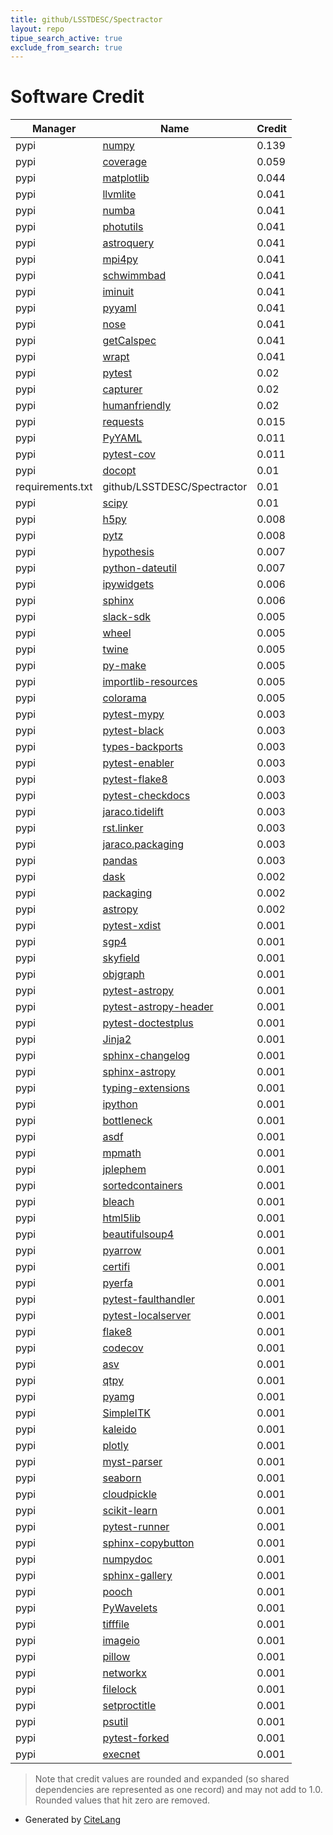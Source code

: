 ```yaml
---
title: github/LSSTDESC/Spectractor
layout: repo
tipue_search_active: true
exclude_from_search: true
---
```

# Software Credit

|Manager|Name|Credit|
|-------|----|------|
|pypi|[numpy](https://www.numpy.org)|0.139|
|pypi|[coverage](https://github.com/nedbat/coveragepy)|0.059|
|pypi|[matplotlib](https://matplotlib.org)|0.044|
|pypi|[llvmlite](http://llvmlite.readthedocs.io)|0.041|
|pypi|[numba](https://numba.pydata.org)|0.041|
|pypi|[photutils](https://github.com/astropy/photutils)|0.041|
|pypi|[astroquery](http://astropy.org/astroquery)|0.041|
|pypi|[mpi4py](https://github.com/mpi4py/mpi4py/)|0.041|
|pypi|[schwimmbad](https://github.com/adrn/schwimmbad)|0.041|
|pypi|[iminuit](http://github.com/scikit-hep/iminuit)|0.041|
|pypi|[pyyaml](https://pyyaml.org/)|0.041|
|pypi|[nose](http://readthedocs.org/docs/nose/)|0.041|
|pypi|[getCalspec](https://github.com/LSSTDESC/getCalspec)|0.041|
|pypi|[wrapt](https://pypi.org/project/wrapt)|0.041|
|pypi|[pytest](https://docs.pytest.org/en/latest/)|0.02|
|pypi|[capturer](https://pypi.org/project/capturer)|0.02|
|pypi|[humanfriendly](https://pypi.org/project/humanfriendly)|0.02|
|pypi|[requests](https://pypi.org/project/requests)|0.015|
|pypi|[PyYAML](https://pypi.org/project/PyYAML)|0.011|
|pypi|[pytest-cov](https://pypi.org/project/pytest-cov)|0.011|
|pypi|[docopt](https://pypi.org/project/docopt)|0.01|
|requirements.txt|github/LSSTDESC/Spectractor|0.01|
|pypi|[scipy](https://www.scipy.org)|0.01|
|pypi|[h5py](http://www.h5py.org)|0.008|
|pypi|[pytz](https://pypi.org/project/pytz)|0.008|
|pypi|[hypothesis](https://pypi.org/project/hypothesis)|0.007|
|pypi|[python-dateutil](https://pypi.org/project/python-dateutil)|0.007|
|pypi|[ipywidgets](https://pypi.org/project/ipywidgets)|0.006|
|pypi|[sphinx](https://pypi.org/project/sphinx)|0.006|
|pypi|[slack-sdk](https://pypi.org/project/slack-sdk)|0.005|
|pypi|[wheel](https://pypi.org/project/wheel)|0.005|
|pypi|[twine](https://pypi.org/project/twine)|0.005|
|pypi|[py-make](https://pypi.org/project/py-make)|0.005|
|pypi|[importlib-resources](https://pypi.org/project/importlib-resources)|0.005|
|pypi|[colorama](https://pypi.org/project/colorama)|0.005|
|pypi|[pytest-mypy](https://pypi.org/project/pytest-mypy)|0.003|
|pypi|[pytest-black](https://pypi.org/project/pytest-black)|0.003|
|pypi|[types-backports](https://pypi.org/project/types-backports)|0.003|
|pypi|[pytest-enabler](https://pypi.org/project/pytest-enabler)|0.003|
|pypi|[pytest-flake8](https://pypi.org/project/pytest-flake8)|0.003|
|pypi|[pytest-checkdocs](https://pypi.org/project/pytest-checkdocs)|0.003|
|pypi|[jaraco.tidelift](https://pypi.org/project/jaraco.tidelift)|0.003|
|pypi|[rst.linker](https://pypi.org/project/rst.linker)|0.003|
|pypi|[jaraco.packaging](https://pypi.org/project/jaraco.packaging)|0.003|
|pypi|[pandas](https://pandas.pydata.org)|0.003|
|pypi|[dask](https://pypi.org/project/dask)|0.002|
|pypi|[packaging](https://pypi.org/project/packaging)|0.002|
|pypi|[astropy](http://astropy.org)|0.002|
|pypi|[pytest-xdist](https://github.com/pytest-dev/pytest-xdist)|0.001|
|pypi|[sgp4](https://pypi.org/project/sgp4)|0.001|
|pypi|[skyfield](https://pypi.org/project/skyfield)|0.001|
|pypi|[objgraph](https://pypi.org/project/objgraph)|0.001|
|pypi|[pytest-astropy](https://pypi.org/project/pytest-astropy)|0.001|
|pypi|[pytest-astropy-header](https://pypi.org/project/pytest-astropy-header)|0.001|
|pypi|[pytest-doctestplus](https://pypi.org/project/pytest-doctestplus)|0.001|
|pypi|[Jinja2](https://pypi.org/project/Jinja2)|0.001|
|pypi|[sphinx-changelog](https://pypi.org/project/sphinx-changelog)|0.001|
|pypi|[sphinx-astropy](https://pypi.org/project/sphinx-astropy)|0.001|
|pypi|[typing-extensions](https://pypi.org/project/typing-extensions)|0.001|
|pypi|[ipython](https://pypi.org/project/ipython)|0.001|
|pypi|[bottleneck](https://pypi.org/project/bottleneck)|0.001|
|pypi|[asdf](https://pypi.org/project/asdf)|0.001|
|pypi|[mpmath](https://pypi.org/project/mpmath)|0.001|
|pypi|[jplephem](https://pypi.org/project/jplephem)|0.001|
|pypi|[sortedcontainers](https://pypi.org/project/sortedcontainers)|0.001|
|pypi|[bleach](https://pypi.org/project/bleach)|0.001|
|pypi|[html5lib](https://pypi.org/project/html5lib)|0.001|
|pypi|[beautifulsoup4](https://pypi.org/project/beautifulsoup4)|0.001|
|pypi|[pyarrow](https://pypi.org/project/pyarrow)|0.001|
|pypi|[certifi](https://pypi.org/project/certifi)|0.001|
|pypi|[pyerfa](https://pypi.org/project/pyerfa)|0.001|
|pypi|[pytest-faulthandler](https://pypi.org/project/pytest-faulthandler)|0.001|
|pypi|[pytest-localserver](https://pypi.org/project/pytest-localserver)|0.001|
|pypi|[flake8](https://pypi.org/project/flake8)|0.001|
|pypi|[codecov](https://pypi.org/project/codecov)|0.001|
|pypi|[asv](https://pypi.org/project/asv)|0.001|
|pypi|[qtpy](https://pypi.org/project/qtpy)|0.001|
|pypi|[pyamg](https://pypi.org/project/pyamg)|0.001|
|pypi|[SimpleITK](https://pypi.org/project/SimpleITK)|0.001|
|pypi|[kaleido](https://pypi.org/project/kaleido)|0.001|
|pypi|[plotly](https://pypi.org/project/plotly)|0.001|
|pypi|[myst-parser](https://pypi.org/project/myst-parser)|0.001|
|pypi|[seaborn](https://pypi.org/project/seaborn)|0.001|
|pypi|[cloudpickle](https://pypi.org/project/cloudpickle)|0.001|
|pypi|[scikit-learn](https://pypi.org/project/scikit-learn)|0.001|
|pypi|[pytest-runner](https://pypi.org/project/pytest-runner)|0.001|
|pypi|[sphinx-copybutton](https://pypi.org/project/sphinx-copybutton)|0.001|
|pypi|[numpydoc](https://pypi.org/project/numpydoc)|0.001|
|pypi|[sphinx-gallery](https://pypi.org/project/sphinx-gallery)|0.001|
|pypi|[pooch](https://pypi.org/project/pooch)|0.001|
|pypi|[PyWavelets](https://pypi.org/project/PyWavelets)|0.001|
|pypi|[tifffile](https://pypi.org/project/tifffile)|0.001|
|pypi|[imageio](https://pypi.org/project/imageio)|0.001|
|pypi|[pillow](https://pypi.org/project/pillow)|0.001|
|pypi|[networkx](https://pypi.org/project/networkx)|0.001|
|pypi|[filelock](https://pypi.org/project/filelock)|0.001|
|pypi|[setproctitle](https://pypi.org/project/setproctitle)|0.001|
|pypi|[psutil](https://pypi.org/project/psutil)|0.001|
|pypi|[pytest-forked](https://pypi.org/project/pytest-forked)|0.001|
|pypi|[execnet](https://pypi.org/project/execnet)|0.001|


> Note that credit values are rounded and expanded (so shared dependencies are represented as one record) and may not add to 1.0. Rounded values that hit zero are removed.


- Generated by [CiteLang](https://github.com/vsoch/citelang)
